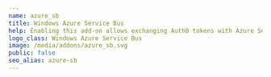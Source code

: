 ```yaml
---
name: azure_sb
title: Windows Azure Service Bus
help: Enabling this add-on allows exchanging Auth0 tokens with Azure Service Bus Shared Access Signature tokens that can be used to call their APIs.
logo_class: Windows Azure Service Bus
image: /media/addons/azure_sb.svg
public: false
seo_alias: azure-sb
---
```

